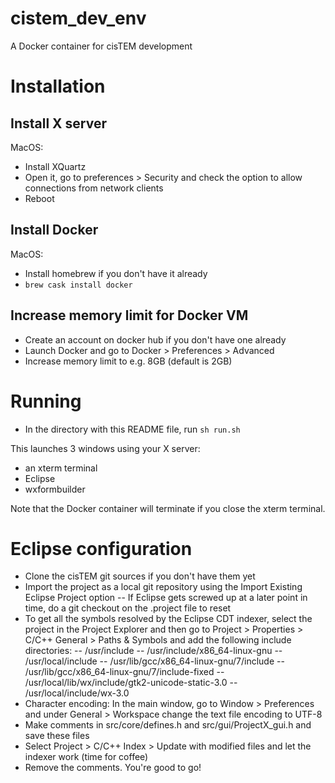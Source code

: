 # cistem_dev_env
A Docker container for cisTEM development


# Installation

## Install X server
MacOS: 
- Install XQuartz
- Open it, go to preferences > Security and check the option to allow connections from network clients
- Reboot

## Install Docker
MacOS:
- Install homebrew if you don't have it already
- `brew cask install docker`

## Increase memory limit for Docker VM
- Create an account on docker hub if you don't have one already
- Launch Docker and go to Docker > Preferences > Advanced
- Increase memory limit to e.g. 8GB (default is 2GB)

# Running
- In the directory with this README file, run `sh run.sh`

This launches 3 windows using your X server:
- an xterm terminal
- Eclipse
- wxformbuilder

Note that the Docker container will terminate if you close the xterm terminal.

# Eclipse configuration
- Clone the cisTEM git sources if you don't have them yet
- Import the project as a local git repository using the Import Existing Eclipse Project option
-- If Eclipse gets screwed up at a later point in time, do a git checkout on the .project file to reset
- To get all the symbols resolved by the Eclipse CDT indexer, select the project in the Project Explorer and then go to Project > Properties > C/C++ General > Paths & Symbols and add the following include directories:
-- /usr/include
-- /usr/include/x86_64-linux-gnu
-- /usr/local/include
-- /usr/lib/gcc/x86_64-linux-gnu/7/include
-- /usr/lib/gcc/x86_64-linux-gnu/7/include-fixed
-- /usr/local/lib/wx/include/gtk2-unicode-static-3.0
-- /usr/local/include/wx-3.0
- Character encoding: In the main window, go to Window > Preferences and under General > Workspace change the text file encoding to UTF-8
- Make comments in src/core/defines.h and src/gui/ProjectX_gui.h and save these files
- Select Project > C/C++ Index > Update with modified files and let the indexer work (time for coffee)
- Remove the comments. You're good to go!
